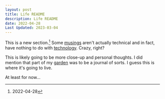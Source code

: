 ```yaml
---
layout: post
title: Life README
description: Life README
date: 2022-04-28
Last Updated: 2023-03-04
---
```

This is a new section.[^1]  Some [musings](../tech/musings/) aren't actually technical and in fact, have nothing to do with [technology](../tech/).  Crazy, right?

This is likely going to be more close-up and personal thoughts.  I did mention that part of my <a href="/" class="hvr-wobble-skew">garden</a> was to be a journal of sorts.  I guess this is where it's going to live.  

At least for now...

[^1]: 2022-04-28